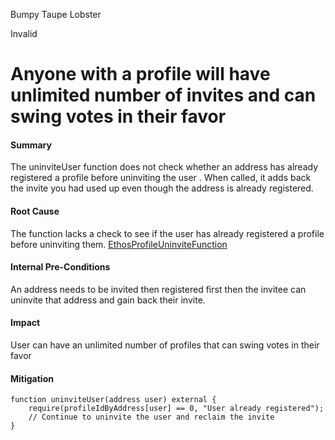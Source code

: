Bumpy Taupe Lobster

Invalid

# Anyone with a profile will have unlimited number of invites and can swing votes in their favor

#### Summary
The uninviteUser function does not check whether an address has already registered a profile before uninviting the user . When called, it adds back the invite you had used up even though the address is already registered.

#### Root Cause
The function lacks a check to see if the user has already registered a profile before uninviting them. 
[EthosProfileUninviteFunction](https://github.com/sherlock-audit/2024-10-ethos-network/blob/main/ethos/packages/contracts/contracts/EthosProfile.sol#L258) 

#### Internal Pre-Conditions
An address needs to be invited then registered first then the invitee can uninvite that address and gain back their invite.

#### Impact
User can have an unlimited number of profiles that can swing votes in their favor

#### Mitigation
```solidity
function uninviteUser(address user) external {
    require(profileIdByAddress[user] == 0, "User already registered");
    // Continue to uninvite the user and reclaim the invite
}
```